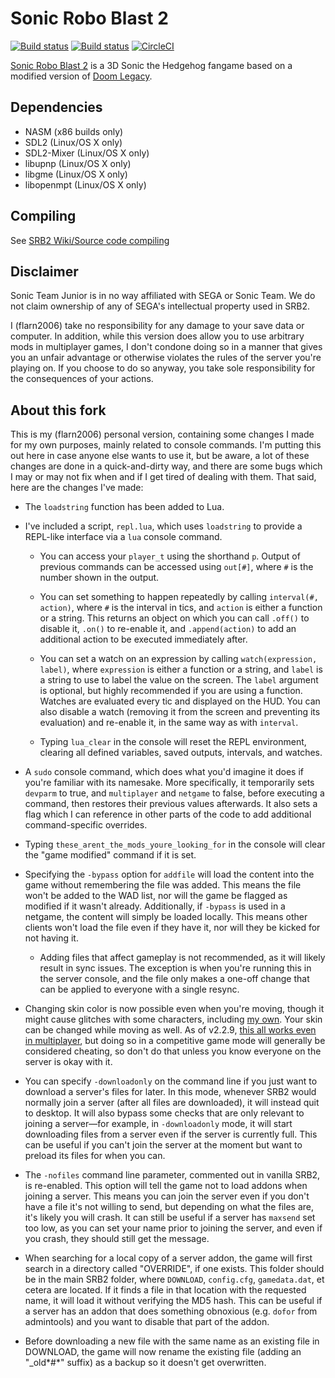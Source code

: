 # Sonic Robo Blast 2

[![Build status](https://ci.appveyor.com/api/projects/status/399d4hcw9yy7hg2y?svg=true)](https://ci.appveyor.com/project/STJr/srb2)
[![Build status](https://travis-ci.org/STJr/SRB2.svg?branch=master)](https://travis-ci.org/STJr/SRB2)
[![CircleCI](https://circleci.com/gh/STJr/SRB2/tree/master.svg?style=svg)](https://circleci.com/gh/STJr/SRB2/tree/master)

[Sonic Robo Blast 2](https://srb2.org/) is a 3D Sonic the Hedgehog fangame based on a modified version of [Doom Legacy](http://doomlegacy.sourceforge.net/).

## Dependencies
- NASM (x86 builds only)
- SDL2 (Linux/OS X only)
- SDL2-Mixer (Linux/OS X only)
- libupnp (Linux/OS X only)
- libgme (Linux/OS X only)
- libopenmpt (Linux/OS X only)

## Compiling

See [SRB2 Wiki/Source code compiling](http://wiki.srb2.org/wiki/Source_code_compiling)

## Disclaimer
Sonic Team Junior is in no way affiliated with SEGA or Sonic Team. We do not claim ownership of any of SEGA's intellectual property used in SRB2.

I (flarn2006) take no responsibility for any damage to your save data or computer. In addition, while this version does allow you to use arbitrary mods in multiplayer games, I don't condone doing so in a manner that gives you an unfair advantage or otherwise violates the rules of the server you're playing on. If you choose to do so anyway, you take sole responsibility for the consequences of your actions.

## About this fork
This is my (flarn2006) personal version, containing some changes I made for my own purposes, mainly related to console commands. I'm putting this out here in case anyone else wants to use it, but be aware, a lot of these changes are done in a quick-and-dirty way, and there are some bugs which I may or may not fix when and if I get tired of dealing with them. That said, here are the changes I've made:

- The `loadstring` function has been added to Lua.

- I've included a script, `repl.lua`, which uses `loadstring` to provide a REPL-like interface via a `lua` console command.

    - You can access your `player_t` using the shorthand `p`. Output of previous commands can be accessed using `out[#]`, where `#` is the number shown in the output.

	- You can set something to happen repeatedly by calling `interval(#, action)`, where `#` is the interval in tics, and `action` is either a function or a string. This returns an object on which you can call `.off()` to disable it, `.on()` to re-enable it, and `.append(action)` to add an additional action to be executed immediately after.

	- You can set a watch on an expression by calling `watch(expression, label)`, where `expression` is either a function or a string, and `label` is a string to use to label the value on the screen. The `label` argument is optional, but highly recommended if you are using a function. Watches are evaluated every tic and displayed on the HUD. You can also disable a watch (removing it from the screen and preventing its evaluation) and re-enable it, in the same way as with `interval`.

	- Typing `lua_clear` in the console will reset the REPL environment, clearing all defined variables, saved outputs, intervals, and watches.

- A `sudo` console command, which does what you'd imagine it does if you're familiar with its namesake. More specifically, it temporarily sets `devparm` to true, and `multiplayer` and `netgame` to false, before executing a command, then restores their previous values afterwards. It also sets a flag which I can reference in other parts of the code to add additional command-specific overrides.

- Typing `these_arent_the_mods_youre_looking_for` in the console will clear the "game modified" command if it is set.

- Specifying the `-bypass` option for `addfile` will load the content into the game without remembering the file was added. This means the file won't be added to the WAD list, nor will the game be flagged as modified if it wasn't already. Additionally, if `-bypass` is used in a netgame, the content will simply be loaded locally. This means other clients won't load the file even if they have it, nor will they be kicked for not having it.

    - Adding files that affect gameplay is not recommended, as it will likely result in sync issues. The exception is when you're running this in the server console, and the file only makes a one-off change that can be applied to everyone with a single resync.

- Changing skin color is now possible even when you're moving, though it might cause glitches with some characters, including [my own](https://mb.srb2.org/addons/sparks-the-scarf-rider.2807/). Your skin can be changed while moving as well. As of v2.2.9, [this all works even in multiplayer](https://git.do.srb2.org/STJr/SRB2/issues/588), but doing so in a competitive game mode will generally be considered cheating, so don't do that unless you know everyone on the server is okay with it.

- You can specify `-downloadonly` on the command line if you just want to download a server's files for later. In this mode, whenever SRB2 would normally join a server (after all files are downloaded), it will instead quit to desktop. It will also bypass some checks that are only relevant to joining a server—for example, in `-downloadonly` mode, it will start downloading files from a server even if the server is currently full. This can be useful if you can't join the server at the moment but want to preload its files for when you can.

- The `-nofiles` command line parameter, commented out in vanilla SRB2, is re-enabled. This option will tell the game not to load addons when joining a server. This means you can join the server even if you don't have a file it's not willing to send, but depending on what the files are, it's likely you will crash. It can still be useful if a server has `maxsend` set too low, as you can set your name prior to joining the server, and even if you crash, they should still get the message.

- When searching for a local copy of a server addon, the game will first search in a directory called "OVERRIDE", if one exists. This folder should be in the main SRB2 folder, where `DOWNLOAD`, `config.cfg`, `gamedata.dat`, et cetera are located. If it finds a file in that location with the requested name, it will load it without verifying the MD5 hash. This can be useful if a server has an addon that does something obnoxious (e.g. `dofor` from admintools) and you want to disable that part of the addon.

- Before downloading a new file with the same name as an existing file in DOWNLOAD, the game will now rename the existing file (adding an "\_old*#*" suffix) as a backup so it doesn't get overwritten.
